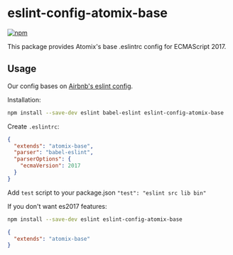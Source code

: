 # eslint-config-atomix-base

[![npm](https://img.shields.io/npm/v/eslint-config-atomix-base.svg)](https://npmjs.com/eslint-config-atomix-base)

This package provides Atomix's base .eslintrc config for ECMAScript 2017.

## Usage

Our config bases on [Airbnb's eslint config](https://github.com/airbnb/javascript/tree/master/packages/eslint-config-airbnb-base).

Installation:

```bash
npm install --save-dev eslint babel-eslint eslint-config-atomix-base
```

Create `.eslintrc`:

```json
{
  "extends": "atomix-base",
  "parser": "babel-eslint",
  "parserOptions": {
    "ecmaVersion": 2017
  }
}
```

Add `test` script to your package.json `"test": "eslint src lib bin"`

If you don't want es2017 features:

```bash
npm install --save-dev eslint eslint-config-atomix-base
```

```json
{
  "extends": "atomix-base"
}
```
